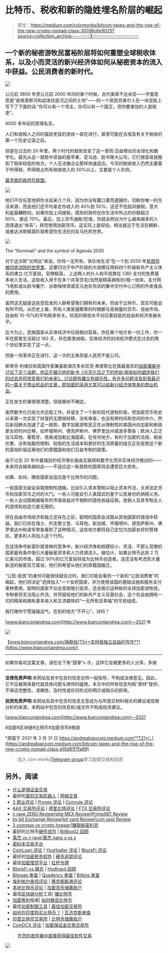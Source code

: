 # 比特币、税收和新的隐姓埋名阶层的崛起

> 原文：<https://medium.com/coinmonks/bitcoin-taxes-and-the-rise-of-the-new-crypto-nomad-class-307d6c6e9025?source=collection_archive---------3----------------------->

## 一个新的秘密游牧民富裕阶层将如何重塑全球税收体系，以及小而灵活的新兴经济体如何从秘密资本的流入中获益。公民消费者的新时代。

![](img/6fcb785854effadc7209a42238114b01.png)

公元前 3800 年至公元前 2000 年间的某个时候，古代美索不达米亚——字面意思是“底格里斯河和幼发拉底河之间的土地”——的一个居民苏美尔人在一块泥板上写下了下面的话:“你可以有一个领主，你可以有一个国王，但你要害怕的人是税吏”。

4000 多年前的至理名言。

人们和收税人之间的猫捉老鼠的游戏一直在进行，甚至可能在古埃及有关于税收的第一个历史记录之前。

但是在过去的 20 年里，两个时代的趋势改变了这一景观:日益增长的全球化和数字化。最先从这一趋势中受益的是苹果、亚马逊、脸书等大公司，它们很容易就搬到了税率较低的地方。个人无法像企业那样快速适应。今天的税收收入仍然主要基于所得税，所得税占所有税收收入的 50%以上，主要是个人负担。

[最贪婪的政府在欧盟](https://www.zerohedge.com/economics/which-countries-allow-workers-take-home-most-money-after-taxes)。

![](img/5bde59b043ba52979b0977480f5631fb.png)

他们不仅任意地把你关起来几个月，因为你没有戴口罩而逮捕你，切断你唯一的生活来源，而且他们还平均拿走你收入的 40%到 50%，这还不包括间接税。意大利是最糟糕的。如果你加上间接税，腐败的政府在你生活中所占的份额超过 60%，接近 70%。最后，加上货币通胀/贬值，你就会明白为什么越来越多的人选择退出“体系”，转而使用加密货币。这实际上是奴役，相当接近于生活在朝鲜，或者达沃斯精英阶层希望你生活在的反乌托邦世界。

![](img/cd921dec80a7973850351e9d85d11831.png)

The “Illuminati” and the symbol of Agenda 2030

对于达沃斯“光明会”来说，你将一无所有，快乐地生活“在一个到 2030 年[贫困将被彻底消除的世界里](https://sustainabledevelopment.un.org/content/documents/21252030%20Agenda%20for%20Sustainable%20Development%20web.pdf)，这要归功于中产阶级的大规模征用和四个阶级新共产主义体系的建立:亿万富翁，官僚精英， 上述两人的仆人和平民靠在 CBD 支付的免费基本收入生活，这些收入用于在多个共享住宅(当然是精英拥有的)租一张床，支付网飞电影或从脸书餐厅、谷歌咖啡馆或亚马逊杂货店的集中交付中心订购的外卖食品的费用。

虽然这无疑是这些受启发的人群希望我们拥有的未来，但由于比特币，现实可能会有所不同。从历史上看，所有人类普遍繁荣的时期都与高销量的货币、自由市场、自由和 10-15%的平均税率有关。较高的税收水平对应着较低的自由和经济发展水平。

迄今为止，民族国家从实体经济中征税相对容易。你在某个地方有一份工作，你一年在那里生活超过 183 天，并在那里纳税。实体经济的封闭经济模式在过去的两个世纪里实现了这一点。

但是一场革命正在进行，这一次的主角将是人民而不是公司。

斯蒂芬·利维拉和英国作家兼喜剧演员多米尼克·弗里斯比在我最喜欢的[加密播客中讨论了这个话题，他正在展示他的新书《光天化日之下的抢劫:税收如何塑造我们的过去并将改变我们的未来》。讨论既有趣又有娱乐性，有许多问题涉及到我最近的一篇关于商业机会的文章，即](https://stephanlivera.com/)[加密的采用尤其可以给新兴经济体带来的商业机会](https://andreabianconi.medium.com/which-country-will-first-enter-the-multi-trillion-bitcoin-adoption-race-a1d071d95edb)。

正在发生的事情很清楚，但结果却不确定。

虽然数字化已经允许远程工作，并诞生了一个新的现代游牧阶级，但加密货币有史以来第一次实现了财富的无摩擦转移，没有审查，也没有跨时间和空间的中介。然后新冠肺炎加速了这一趋势。数字加密游牧民正在从限制性的美国州向加密和税收更友好的州迁移，如怀俄明州、德克萨斯州、佛罗里达州或波多黎各；欧洲人正迁往马耳他、葡萄牙、南美或加勒比海国家。在任何地方，有利于加密的法规、税收优惠、没有独裁的限制、较低的生活成本和更好的生活质量的组合正在驱使这个新的富裕阶层远离他们的原籍国和他们日益专制的政策。

由于过去 20 年中最强劲的经济增长是由互联网和数字化而非实体经济推动的——未来将会越来越如此——不适应这一新趋势的国家将会遭受巨大损失。

如果、如何、哪些国家会适应是千比特币的问题。

一些国家无疑会采取限制性措施。比如引入资本管制以阻止资本外流，关闭法定货币和加密货币之间的大门。一些人可能会引入美国式的基于公民身份的纳税义务。一些人会试图根据每年的市值收益对不相称的隐性收益征税。收税人及其专制主人的途径和创造力是无限的。

但在自由市场经济和独立还存在之前，聪明的国家会试图从其他国家的错误中获益。我们已经在瑞士、列支敦士登、马耳他、新加坡、怀俄明州、德克萨斯州、佛罗里达州和波多黎各看到了这种情况，这些地方都将自己定位为加密友好的管辖区。更多的人将加入这个行列。

在这场争夺新富阶层青睐的竞争中，新兴经济体和规模较小、灵活、不那么官僚的国家最有条件吸引大量秘密资本和人力资源流入。据估计，如果比特币达到 2 万亿美元的市值，超过 50%的亿万富翁将成为比特币创造者。这还没有考虑到大量新造的秘密百万富翁，他们将希望从他们的原籍国搬迁。

“公民-臣民”的身份可能很快就会过时。我们可能会看到一个新的“公民消费者”的崛起，他们将决定“选择加入”一个友好国家，并为使用该国的基础设施和服务支付某种费用。聪明的国家不仅会竞相吸引投资，还会吸引这种新的全球加密游牧民。专制者将无法阻止外流，并将留给他们的新共产主义反面社会，这个社会由拥有一切的精英和拥有基本收入和主流媒体的“一无所有且幸福”的平民组成。

我打赌你宁愿碰碰运气，在别的地方“不开心”，对吗？

[www.bianconiandrea.com](http://www.bianconiandrea.com)—2021 年

![](img/b6fb3081620e6df707ebe8f57f2db382.png)

【www.bianconiandrea.com/捐款给[T5**支持我独立自由的写作**](https://www.bianconiandrea.com/)

*****************************************************************

如果你喜欢这篇文章，请在左下角“鼓掌”x 次，这样它会被更多的人分享。多谢

*****************************************************************

**法律免责声明**:本网站及其中包含的信息仅供一般指导，不构成法律意见。因此，它不应被用来替代就具体问题与律师的磋商。本文中的所有信息均按“原样”提供，不保证完整性、准确性、及时性或任何形式的明示或暗示的担保。

**投资免责声明**:本网站及其中包含的信息无意成为与所提交材料相关的建议或信用分析的来源，本网站中包含的信息和/或文件不构成投资建议。

[www.bianconiandrea.com](http://www.bianconiandrea.com)—2021

#加密#区块链#比特币#加密货币#税收

*原载于 2021 年 3 月 31 日 https://andreabianconi.medium.com**T21*[。](https://andreabianconi.medium.com/bitcoin-taxes-and-the-rise-of-the-new-crypto-nomad-class-e15d91f7fa99)

> 加入 coin monks[Telegram group](https://t.me/joinchat/EPmjKpNYwRMsBI4p)学习加密交易和投资

## 另外，阅读

*   [什么是保证金交易](https://blog.coincodecap.com/margin-trading)
*   最好的[密码交易机器人](/coinmonks/crypto-trading-bot-c2ffce8acb2a) | [网格交易](https://blog.coincodecap.com/grid-trading)
*   [3 商业评论](/coinmonks/3commas-review-an-excellent-crypto-trading-bot-2020-1313a58bec92) | [Pionex 评论](/coinmonks/pionex-review-exchange-with-crypto-trading-bot-1e459d0191ea) | [Coinrule 评论](/coinmonks/coinrule-review-2021-a-beginner-friendly-crypto-trading-bot-daf0504848ba)
*   [AAX 交易所评论](/coinmonks/aax-exchange-review-2021-67c5ea09330c) | [德里比特评论](/coinmonks/deribit-review-options-fees-apis-and-testnet-2ca16c4bbdb2) | [FTX 交易所评论](/coinmonks/ftx-crypto-exchange-review-53664ac1198f)
*   [n rave ZERO Review](/coinmonks/ngrave-zero-review-c465cf8307fc)|[phe MEX Review](/coinmonks/phemex-review-4cfba0b49e28)|[PrimeXBT Review](/coinmonks/primexbt-review-88e0815be858)
*   [by bit Exchange Review](/coinmonks/bybit-exchange-review-dbd570019b71)|[bit yard Review](/coinmonks/bityard-review-7d104239be35)|[coin spot Review](https://blog.coincodecap.com/coinspot-review)
*   [3 commas vs crypto hopper](/coinmonks/3commas-vs-pionex-vs-cryptohopper-best-crypto-bot-6a98d2baa203)|[赚取秘密利息](/coinmonks/earn-crypto-interest-b10b810fdda3)
*   最好的比特币[硬件钱包](/coinmonks/the-best-cryptocurrency-hardware-wallets-of-2020-e28b1c124069?source=friends_link&sk=324dd9ff8556ab578d71e7ad7658ad7c) | [BitBox02 回顾](/coinmonks/bitbox02-review-your-swiss-bitcoin-hardware-wallet-c36c88fff29)
*   [莱杰 vs n rave](/coinmonks/ledger-vs-ngrave-zero-7e40f0c1d694)|[莱杰 nano s vs x](/coinmonks/ledger-nano-s-vs-x-battery-hardware-price-storage-59a6663fe3b0)
*   [密码本交易平台](/coinmonks/top-10-crypto-copy-trading-platforms-for-beginners-d0c37c7d698c)
*   [CoinLoan 评论](/coinmonks/coinloan-review-18128b9badc4) | [YouHodler 评论](/coinmonks/youhodler-4-easy-ways-to-make-money-98969b9689f2) | [BlockFi 评论](/coinmonks/blockfi-review-53096053c097)
*   最好的[加密税务软件](/coinmonks/best-crypto-tax-tool-for-my-money-72d4b430816b) | [硬币追踪评论](/coinmonks/cointracking-review-a-reliable-cryptocurrency-tax-software-5114e3eb5737)
*   最佳[加密借贷平台](/coinmonks/top-5-crypto-lending-platforms-in-2020-that-you-need-to-know-a1b675cec3fa) | [杠杆令牌](/coinmonks/leveraged-token-3f5257808b22)
*   [BlockFi vs 摄氏](/coinmonks/blockfi-vs-celsius-vs-hodlnaut-8a1cc8c26630) | [Hodlnaut 回顾](/coinmonks/hodlnaut-review-best-way-to-hodl-is-to-earn-interest-on-your-bitcoin-6658a8c19edf)
*   [Bitsgap 审查](/coinmonks/bitsgap-review-a-crypto-trading-bot-that-makes-easy-money-a5d88a336df2) | [Quadency 审查](/coinmonks/quadency-review-a-crypto-trading-automation-platform-3068eaa374e1) | [Bitbns 审查](/coinmonks/bitbns-review-38256a07e161)
*   [埃利帕尔泰坦评论](/coinmonks/ellipal-titan-review-85e9071dd029) | [赛克斯斯通评论](/coinmonks/secux-stone-hardware-wallet-review-15-discount-coupon-2020-7577032faa6e)
*   [本地比特币评论](/coinmonks/localbitcoins-review-6cc001c6ed56) | [加密货币储蓄账户](https://blog.coincodecap.com/cryptocurrency-savings-accounts)
*   最佳[区块链分析](https://bitquery.io/blog/best-blockchain-analysis-tools-and-software)工具| [赚比特币](/coinmonks/earn-bitcoin-6e8bd3c592d9)
*   [加密套利](/coinmonks/crypto-arbitrage-guide-how-to-make-money-as-a-beginner-62bfe5c868f6)指南| [如何做空比特币](/coinmonks/how-to-short-bitcoin-568a2d0b4ae5)
*   最佳[加密制图工具](/coinmonks/what-are-the-best-charting-platforms-for-cryptocurrency-trading-85aade584d80) | [最佳加密交易所](/coinmonks/crypto-exchange-dd2f9d6f3769)
*   [如何在印度购买比特币？](/coinmonks/buy-bitcoin-in-india-feb50ddfef94) | [瓦济克斯审查](/coinmonks/wazirx-review-5c811b074f5b)
*   [印度比特币交易所](/coinmonks/bitcoin-exchange-in-india-7f1fe79715c9) | [比特币储蓄账户](/coinmonks/bitcoin-savings-account-e65b13f92451)
*   [CoinDCX 评论](/coinmonks/coindcx-review-8444db3621a2) | [加密保证金交易交易所](https://blog.coincodecap.com/crypto-margin-trading-exchanges)

> [在您的收件箱中直接获得最佳软件交易](/coinmonks/newsletters/coinmonks)

[![](img/160ce73bd06d46c2250251e7d5969f9d.png)](https://medium.com/coinmonks/newsletters/coinmonks)